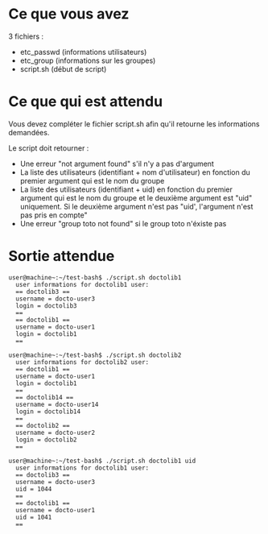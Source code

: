 # Ce que vous avez

3 fichiers :
 * etc_passwd (informations utilisateurs)
 * etc_group (informations sur les groupes)
 * script.sh (début de script)


# Ce que qui est attendu

Vous devez compléter le fichier script.sh afin qu'il retourne les informations demandées.

Le script doit retourner :
 * Une erreur "not argument found" s'il n'y a pas d'argument
 * La liste des utilisateurs (identifiant + nom d'utilisateur) en fonction du premier argument qui est le nom du groupe
 * La liste des utilisateurs (identifiant + uid) en fonction du premier argument qui est le nom du groupe et le deuxième argument est "uid" uniquement. Si le deuxième argument n'est pas "uid', l'argument n'est pas pris en compte"
 * Une erreur "group toto not found" si le group toto n'éxiste pas


# Sortie attendue

```
user@machine~:~/test-bash$ ./script.sh doctolib1
  user informations for doctolib1 user:
  == doctolib3 ==
  username = docto-user3
  login = doctolib3
  ==
  == doctolib1 ==
  username = docto-user1
  login = doctolib1
  ==

user@machine~:~/test-bash$ ./script.sh doctolib2
  user informations for doctolib2 user:
  == doctolib1 ==
  username = docto-user1
  login = doctolib1
  ==
  == doctolib14 ==
  username = docto-user14
  login = doctolib14
  ==
  == doctolib2 ==
  username = docto-user2
  login = doctolib2
  ==

user@machine~:~/test-bash$ ./script.sh doctolib1 uid
  user informations for doctolib1 user:
  == doctolib3 ==
  username = docto-user3
  uid = 1044
  ==
  == doctolib1 ==
  username = docto-user1
  uid = 1041
  ==
```
